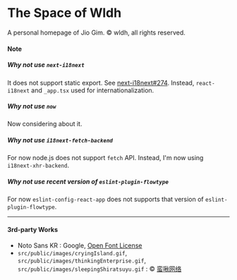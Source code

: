 # The Space of Wldh

A personal homepage of Jio Gim. &copy; wldh, all rights reserved.

#### Note

##### Why not use `next-i18next`

It does not support static export. See [next-i18next#274](https://github.com/isaachinman/next-i18next/issues/274). Instead, `react-i18next` and `_app.tsx` used for internationalization.

##### Why not use `now`

Now considering about it.

##### Why not use `i18next-fetch-backend`

For now node.js does not support `fetch` API. Instead, I'm now using `i18next-xhr-backend`.

##### Why not use recent version of `eslint-plugin-flowtype`

For now `eslint-config-react-app` does not supports that version of `eslint-plugin-flowtype`.

---

#### 3rd-party Works

+ Noto Sans KR : Google, [Open Font License](https://scripts.sil.org/OFL_web)
+ `src/public/images/cryingIsland.gif`, `src/public/images/thinkingEnterprise.gif`, `src/public/images/sleepingShiratsuyu.gif` : &copy; [蛮啾网络](https://manjuu.cn/)
